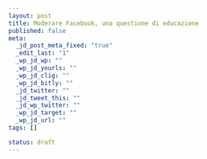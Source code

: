 ```yaml
--- 
layout: post
title: Moderare Facebook, una questione di educazione
published: false
meta: 
  _jd_post_meta_fixed: "true"
  _edit_last: "1"
  _wp_jd_wp: ""
  _wp_jd_yourls: ""
  _wp_jd_clig: ""
  _wp_jd_bitly: ""
  _jd_twitter: ""
  _jd_tweet_this: ""
  _jd_wp_twitter: ""
  _wp_jd_target: ""
  _wp_jd_url: ""
tags: []

status: draft
---
```


